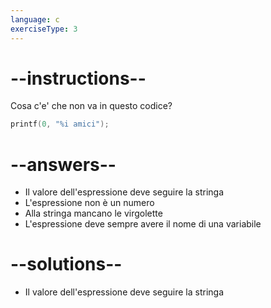 ```yaml
---
language: c
exerciseType: 3
---
```


# --instructions--

Cosa c'e' che non va in questo codice?
```c
printf(0, "%i amici");
```

# --answers--

- Il valore dell'espressione deve seguire la stringa
- L'espressione non è un numero
- Alla stringa mancano le virgolette
- L'espressione deve sempre avere il nome di una variabile

# --solutions--

- Il valore dell'espressione deve seguire la stringa
